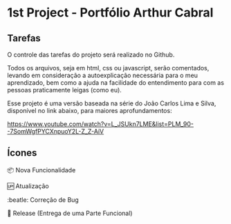 # 1st Project - Portfólio Arthur Cabral

## Tarefas

O controle das tarefas do projeto será realizado no Github.

Todos os arquivos, seja em html, css ou javascript, serão comentados, levando em consideração a autoexplicação
necessária para o meu aprendizado, bem como a ajuda na facilidade do entendimento para com as pessoas praticamente leigas (como eu).

Esse projeto é uma versão baseada na série do João Carlos Lima e Silva, disponível no link abaixo, para maiores aprofundamentos:

https://www.youtube.com/watch?v=L_JSUkn7LME&list=PLM_90--7SomWgfPYCXnpuoY2L-Z_Z-AiV

## Ícones

:package: Nova Funcionalidade 

:up: Atualização

:beatle: Correção de Bug

:checkered_flag: Release (Entrega de uma Parte Funcional)